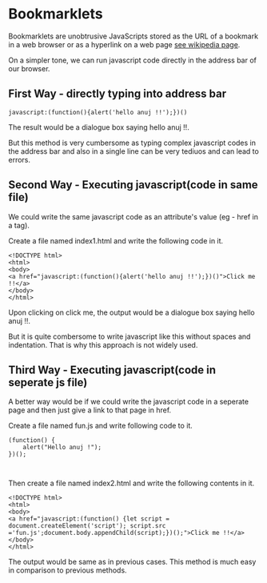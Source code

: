 # Bookmarklets
Bookmarklets are unobtrusive JavaScripts stored as the URL of a bookmark in a web browser or as a hyperlink on a web page [see wikipedia page](https://en.wikipedia.org/wiki/Bookmarklet).


On a simpler tone, we can run javascript code directly in the address bar of our browser.
## First Way - directly typing into address bar
```
javascript:(function(){alert('hello anuj !!');})()
```
The result would be a dialogue box saying hello anuj !!.

But this method is very cumbersome as typing complex javascript codes in the address bar and also in a single line can be very tediuos and can lead to errors.

## Second Way - Executing javascript(code in same file)
We could write the same javascript code as an attribute's value (eg - href in a tag).

Create a file named index1.html and write the following code in it.
```
<!DOCTYPE html>
<html>
<body>
<a href="javascript:(function(){alert('hello anuj !!');})()">Click me !!</a>
</body>
</html>
```
Upon clicking on click me, the output would be a dialogue box saying hello anuj !!.

But it is quite combersome to write javascript like this without spaces and indentation. That is why this approach is not widely used.

## Third Way - Executing javascript(code in seperate js file)
A better way would be if we could write the javascript code in a seperate page and then just give a link to that page in href.

Create a file named fun.js and write following code to it.

```
(function() {
	alert("Hello anuj !");
})();



```

Then create a file named index2.html and write the following contents in it.
```
<!DOCTYPE html>
<html>
<body>
<a href="javascript:(function() {let script = document.createElement('script');	script.src ='fun.js';document.body.appendChild(script);})();">Click me !!</a>
</body>
</html>
```
The output would be same as in previous cases.
This method is much easy in comparison to previous methods.
